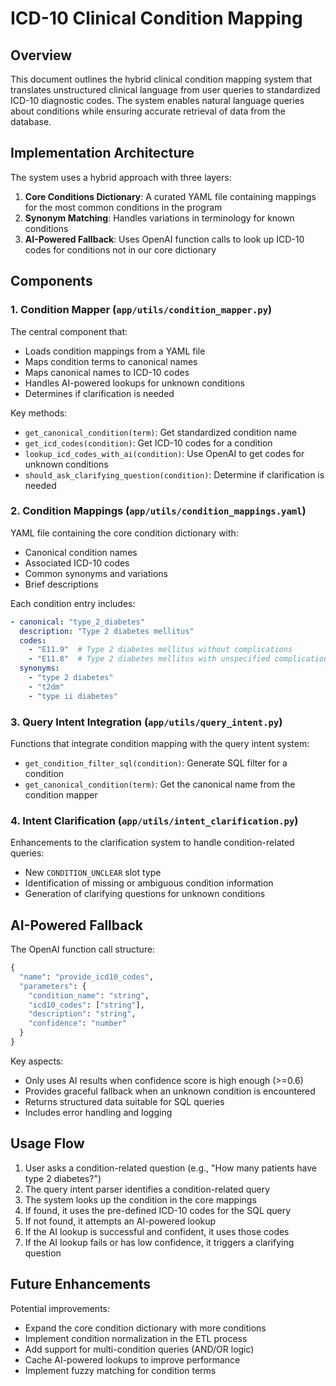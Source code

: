 # ICD-10 Clinical Condition Mapping

## Overview

This document outlines the hybrid clinical condition mapping system that translates unstructured clinical language from user queries to standardized ICD-10 diagnostic codes. The system enables natural language queries about conditions while ensuring accurate retrieval of data from the database.

## Implementation Architecture

The system uses a hybrid approach with three layers:

1. **Core Conditions Dictionary**: A curated YAML file containing mappings for the most common conditions in the program
2. **Synonym Matching**: Handles variations in terminology for known conditions
3. **AI-Powered Fallback**: Uses OpenAI function calls to look up ICD-10 codes for conditions not in our core dictionary

## Components

### 1. Condition Mapper (`app/utils/condition_mapper.py`)

The central component that:
- Loads condition mappings from a YAML file
- Maps condition terms to canonical names
- Maps canonical names to ICD-10 codes
- Handles AI-powered lookups for unknown conditions
- Determines if clarification is needed

Key methods:
- `get_canonical_condition(term)`: Get standardized condition name
- `get_icd_codes(condition)`: Get ICD-10 codes for a condition
- `lookup_icd_codes_with_ai(condition)`: Use OpenAI to get codes for unknown conditions
- `should_ask_clarifying_question(condition)`: Determine if clarification is needed

### 2. Condition Mappings (`app/utils/condition_mappings.yaml`)

YAML file containing the core condition dictionary with:
- Canonical condition names
- Associated ICD-10 codes
- Common synonyms and variations
- Brief descriptions

Each condition entry includes:
```yaml
- canonical: "type_2_diabetes"
  description: "Type 2 diabetes mellitus"
  codes: 
    - "E11.9"  # Type 2 diabetes mellitus without complications
    - "E11.8"  # Type 2 diabetes mellitus with unspecified complications
  synonyms:
    - "type 2 diabetes"
    - "t2dm"
    - "type ii diabetes"
```

### 3. Query Intent Integration (`app/utils/query_intent.py`)

Functions that integrate condition mapping with the query intent system:
- `get_condition_filter_sql(condition)`: Generate SQL filter for a condition
- `get_canonical_condition(term)`: Get the canonical name from the condition mapper

### 4. Intent Clarification (`app/utils/intent_clarification.py`)

Enhancements to the clarification system to handle condition-related queries:
- New `CONDITION_UNCLEAR` slot type
- Identification of missing or ambiguous condition information
- Generation of clarifying questions for unknown conditions

## AI-Powered Fallback

The OpenAI function call structure:
```python
{
  "name": "provide_icd10_codes",
  "parameters": {
    "condition_name": "string",
    "icd10_codes": ["string"],
    "description": "string",
    "confidence": "number"
  }
}
```

Key aspects:
- Only uses AI results when confidence score is high enough (>=0.6)
- Provides graceful fallback when an unknown condition is encountered
- Returns structured data suitable for SQL queries
- Includes error handling and logging

## Usage Flow

1. User asks a condition-related question (e.g., "How many patients have type 2 diabetes?")
2. The query intent parser identifies a condition-related query
3. The system looks up the condition in the core mappings
4. If found, it uses the pre-defined ICD-10 codes for the SQL query
5. If not found, it attempts an AI-powered lookup
6. If the AI lookup is successful and confident, it uses those codes
7. If the AI lookup fails or has low confidence, it triggers a clarifying question

## Future Enhancements

Potential improvements:
- Expand the core condition dictionary with more conditions
- Implement condition normalization in the ETL process
- Add support for multi-condition queries (AND/OR logic)
- Cache AI-powered lookups to improve performance
- Implement fuzzy matching for condition terms 